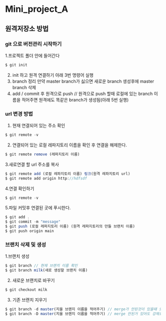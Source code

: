 # Mini_project_A

## 원격저장소 방법
### git 으로 버전관리 시작하기
1.프로젝트 폴더 안에 들어간다
```javascript
$ git init
```
2. init 하고 원격 연결하기 아래 3번 명령어 실행
3. branch 정리 만약 master branch가 싫으면 새로운 branch 생성후에 master branch 삭제
4. add / commit 후 원격으로 push // 원격으로 push 할때 로컬에 있는 branch 이름을 적어주면 원격에도 똑같은 branch가 생성됨(아래 5번 실행)

### url 변경 방법
1. 현재 연결되어 있는 주소 확인 
```javascript
$ git remote -v
```
2. 연결되어 있는 로컬 레파지토리 이름을 확인 후 연결을 해제한다.
```javascript
$ git remote remove (레파지토리 이름)
```

3.새로연결 할 url 주소를 복사
```javascript
$ git remote add (로컬 레파지토리 이름) 링크(원격 레파지토리 url)
$ git remote add origin http://hdfsdf
```

4.연결 확인하기
```javascript
$ git remote -v
```

5.파일 커밋후 연결된 곳에 푸시한다.
```javascript
$ git add .
$ git commit -m "message"
$ git push (로컬 레파지토리 이름) (원격 레파지토리의 만들 브랜치 이름)
$ git push origin main
```
### 브랜치 삭제 및 생성
1.브랜치 생성
```javascript
$ git branch // 현재 브랜치 이름 확인
$ git branch milk(새로 생성할 브랜치 이름)
```
2. 새로운 브랜치로 바꾸기
```javascript
$ git checkout milk
```
3. 기존 브랜치 지우기
```javascript
$ git branch -d master(지울 브랜지 이름을 적어주기) // merge가 안된것이 있을때 오류남
$ git branch -D master(지울 브랜지 이름을 적어주기) // merge 안된거 있어도 강제로 삭제 가능
```

